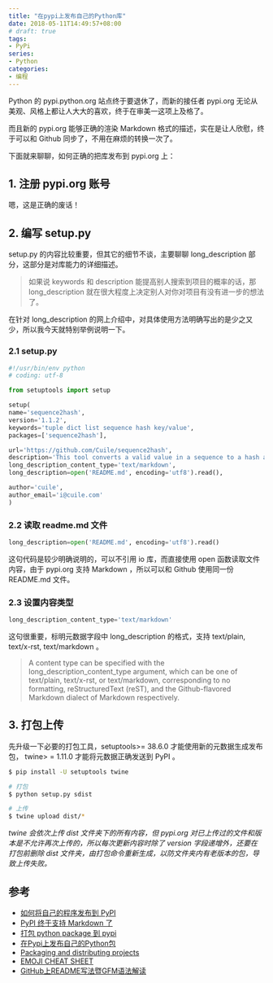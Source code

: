 ```yaml
---
title: "在pypi上发布自己的Python库"
date: 2018-05-11T14:49:57+08:00
# draft: true
tags: 
- PyPi
series:
- Python
categories:
- 编程
---
```


Python 的 pypi.python.org 站点终于要退休了，而新的接任者 pypi.org 无论从美观、风格上都让人大大的喜欢，终于在审美一这项上及格了。

而且新的 pypi.org 能够正确的渲染 Markdown 格式的描述，实在是让人欣慰，终于可以和 Github 同步了，不用在麻烦的转换一次了。

下面就来聊聊，如何正确的把库发布到 pypi.org 上：

## 1. 注册 pypi.org 账号

嗯，这是正确的废话！

## 2. 编写 setup.py

setup.py 的内容比较重要，但其它的细节不谈，主要聊聊 long_description 部分，这部分是对库能力的详细描述。

> 如果说 keywords 和 description 能提高别人搜索到项目的概率的话，那 long_description 就在很大程度上决定别人对你对项目有没有进一步的想法了。

在针对 long_description 的网上介绍中，对具体使用方法明确写出的是少之又少，所以我今天就特别举例说明一下。

### 2.1 setup.py

```python
#!/usr/bin/env python
# coding: utf-8

from setuptools import setup

setup(
name='sequence2hash',
version='1.1.2',
keywords='tuple dict list sequence hash key/value',
packages=['sequence2hash'],

url='https://github.com/Cuile/sequence2hash',
description='This tool converts a valid value in a sequence to a hash and contains a path to a valid value in the key field',
long_description_content_type='text/markdown',
long_description=open('README.md', encoding='utf8').read(),

author='cuile',
author_email='i@cuile.com'
)
```

### 2.2 读取 readme.md 文件

```python
long_description=open('README.md', encoding='utf8').read()
```

这句代码是较少明确说明的，可以不引用 io 库，而直接使用 open 函数读取文件内容，由于 pypi.org 支持 Markdown ，所以可以和 Github 使用同一份 README.md 文件。

### 2.3 设置内容类型

```python
long_description_content_type='text/markdown'

```

这句很重要，标明元数据字段中 long_description 的格式，支持 text/plain, text/x-rst, text/markdown 。

> A content type can be specified with the long_description_content_type argument, which can be one of text/plain, text/x-rst, or text/markdown, corresponding to no formatting, reStructuredText (reST), and the Github-flavored Markdown dialect of Markdown respectively.

## 3. 打包上传

先升级一下必要的打包工具，setuptools>= 38.6.0 才能使用新的元数据生成发布包， twine> = 1.11.0 才能将元数据正确发送到 PyPI 。

```bash
$ pip install -U setuptools twine

# 打包
$ python setup.py sdist

# 上传
$ twine upload dist/*
```

_twine 会依次上传 dist 文件夹下的所有内容，但 pypi.org 对已上传过的文件和版本是不允许再次上传的，所以每次更新内容时除了 version 字段递增外，还要在打包前删除 dist 文件夹，由打包命令重新生成，以防文件夹内有老版本的包，导致上传失败。_

## 参考
- [如何将自己的程序发布到 PyPI](https://zhuanlan.zhihu.com/p/26159930)
- [PyPI 终于支持 Markdown 了](https://zhuanlan.zhihu.com/p/34853707)
- [打包 python package 到 pypi](http://litaotao.github.io/submit-push-package-to-pypi)
- [在Pypi上发布自己的Python包](https://www.jianshu.com/p/e9ec8666decc)
- [Packaging and distributing projects](https://packaging.python.org/tutorials/distributing-packages/#description)
- [EMOJI CHEAT SHEET](https://www.webpagefx.com/tools/emoji-cheat-sheet/)
- [GitHub上README写法暨GFM语法解读](https://blog.csdn.net/guodongxiaren/article/details/23690801)